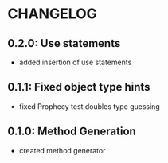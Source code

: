 # CHANGELOG

## 0.2.0: Use statements

* added insertion of use statements

## 0.1.1: Fixed object type hints

* fixed Prophecy test doubles type guessing

## 0.1.0: Method Generation

* created method generator
